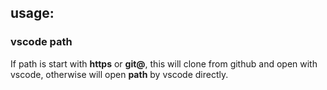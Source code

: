 ## usage:
### vscode **path**
If path is start with **https** or **git@**, this will clone from github and open with vscode, otherwise will open **path** by vscode directly.
